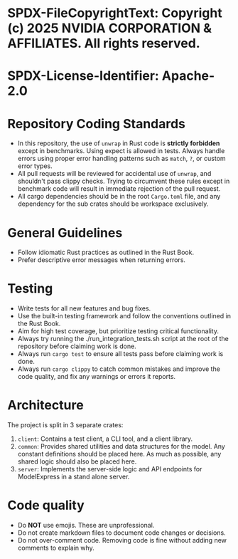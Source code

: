 # SPDX-FileCopyrightText: Copyright (c) 2025 NVIDIA CORPORATION & AFFILIATES. All rights reserved.
# SPDX-License-Identifier: Apache-2.0

# Repository Coding Standards

- In this repository, the use of `unwrap` in Rust code is **strictly forbidden** except in benchmarks. Using expect is allowed in tests. Always handle errors using proper error handling patterns such as `match`, `?`, or custom error types.
- All pull requests will be reviewed for accidental use of `unwrap`, and shouldn't pass clippy checks. Trying to circumvent these rules except in benchmark code will result in immediate rejection of the pull request.
- All cargo dependencies should be in the root `Cargo.toml` file, and any dependency for the sub crates should be workspace exclusively.

# General Guidelines

- Follow idiomatic Rust practices as outlined in the Rust Book.
- Prefer descriptive error messages when returning errors.

# Testing

- Write tests for all new features and bug fixes.
- Use the built-in testing framework and follow the conventions outlined in the Rust Book.
- Aim for high test coverage, but prioritize testing critical functionality.
- Always try running the ./run_integration_tests.sh script at the root of the repository before claiming work is done.
- Always run `cargo test` to ensure all tests pass before claiming work is done.
- Always run `cargo clippy` to catch common mistakes and improve the code quality, and fix any warnings or errors it reports.

# Architecture

The project is split in 3 separate crates:
1. `client`: Contains a test client, a CLI tool, and a client library.
2. `common`: Provides shared utilities and data structures for the model. Any constant definitions should be placed here. As much as possible, any shared logic should also be placed here.
3. `server`: Implements the server-side logic and API endpoints for ModelExpress in a stand alone server.

# Code quality

- Do **NOT** use emojis. These are unprofessional.
- Do not create markdown files to document code changes or decisions.
- Do not over-comment code. Removing code is fine without adding new comments to explain why.
